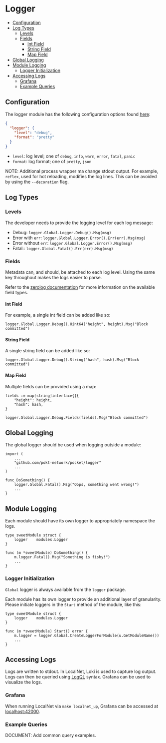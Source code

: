 # Logger <!-- omit in toc -->

- [Configuration](#configuration)
- [Log Types](#log-types)
  - [Levels](#levels)
  - [Fields](#fields)
    - [Int Field](#int-field)
    - [String Field](#string-field)
    - [Map Field](#map-field)
- [Global Logging](#global-logging)
- [Module Logging](#module-logging)
  - [Logger Initialization](#logger-initialization)
- [Accessing Logs](#accessing-logs)
  - [Grafana](#grafana)
  - [Example Queries](#example-queries)

## Configuration

The logger module has the following configuration options found [here](./runtime/confg/../../../../runtime/configs/proto/logger_config.proto):

```json
{
  "logger": {
    "level": "debug",
    "format": "pretty"
  }
}
```

- `level`: log level; one of `debug`, `info`, `warn`, `error`, `fatal`, `panic`
- `format`: log format; one of `pretty`, `json`

NOTE: Additional process wrapper ma change stdout output. For example, `reflex`, used for hot reloading, modifies the log lines. This can be avoided by using the `--decoration` flag.

## Log Types

### Levels

The developer needs to provide the logging level for each log message:

- Debug: `logger.Global.Logger.Debug().Msg(msg)`
- Error with `err`: `logger.Global.Logger.Error().Err(err).Msg(msg)`
- Error without `err`: `logger.Global.Logger.Error().Msg(msg)`
- Fatal:: `logger.Global.Fatal().Err(err).Msg(msg)`

### Fields

Metadata can, and should, be attached to each log level. Using the same key throughout makes the logs easier to parse.

Refer to the [zerolog documentation](https://github.com/rs/zerolog#field-types) for more information on the available field types.

#### Int Field

For example, a single int field can be added like so:

```golang
logger.Global.Logger.Debug().Uint64("height", height).Msg("Block committed")
```

#### String Field

A single string field can be added like so:

```golang
logger.Global.Logger.Debug().String("hash", hash).Msg("Block committed")
```

#### Map Field

Multiple fields can be provided using a map:

```golang
fields := map[string]interface{}{
    "height": height,
    "hash": hash,
}

logger.Global.Logger.Debug.Fields(fields).Msg("Block committed")
```

## Global Logging

The global logger should be used when logging outside a module:

```golang
import (
    ...
    "github.com/pokt-network/pocket/logger"
    ...
)

func DoSomething() {
    logger.Global.Fatal().Msg("Oops, something went wrong!")
    ...
}
```

## Module Logging

Each module should have its own logger to appropriately namespace the logs.

```golang
type sweetModule struct {
    logger    modules.Logger
}

func (m *sweetModule) DoSomething() {
    m.logger.Fatal().Msg("Something is fishy!")
    ...
}
```

### Logger Initialization

`Global` logger is always available from the `logger` package.

Each module has its own logger to provide an additional layer of granularity.
Please initiate loggers in the `Start` method of the module, like this:

```golang
type sweetModule struct {
    logger    modules.Logger
}

func (m *sweetModule) Start() error {
    m.logger = logger.Global.CreateLoggerForModule(u.GetModuleName())
    ...
}
```

## Accessing Logs

Logs are written to stdout. In LocalNet, Loki is used to capture log output. Logs can then be queried using [LogQL](https://grafana.com/docs/loki/latest/logql/) syntax. Grafana can be used to visualize the logs.

### Grafana

When running LocalNet via `make localnet_up`, Grafana can be accessed at [localhost:42000](https://localhost:42000).

### Example Queries

DOCUMENT: Add common query examples.

<!-- GITHUB_WIKI: logger/readme -->
